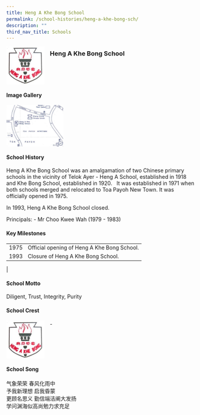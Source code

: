 ```yaml
---
title: Heng A Khe Bong School
permalink: /school-histories/heng-a-khe-bong-sch/
description: ""
third_nav_title: Schools
---
```

<img src="/images/hengakhebong1.png" style="width:20%;margin-right:15px;" align = "left">

### **Heng A Khe Bong School**

<br clear="left">

#### **Image Gallery**

<p><a href="https://staging.d1yxymztqoj7qn.amplifyapp.com/images/hengakhebong2.jpg">  
<img src="/images/hengakhebong2.jpg" style="width:30%;margin-right:15px;" align = "left">
</a></p>

<br clear="left">

#### **School History**
Heng A Khe Bong School was an amalgamation of two Chinese primary schools in the vicinity of Telok Ayer - Heng A School, established in 1918 and Khe Bong School, established in 1920.   It was established in 1971 when both schools merged and relocated to Toa Payoh New Town. It was officially opened in 1975.

In 1993, Heng A Khe Bong School closed.

Principals:
\- Mr Choo Kwee Wah (1979 - 1983)

#### **Key Milestones**

|  |  |
|:---:|---|
| 1975 | Official opening of Heng A Khe Bong School. |
| 1993 | Closure of Heng A Khe Bong School. |
|

#### **School Motto**
Diligent, Trust, Integrity, Purity

#### **School Crest**
<img src="/images/hengakhebong1.png" style="width:20%;margin-right:15px;" align = "left">

\-

<br clear="left">

#### **School Song**
气象荣荣 春风化雨中<br>
予我新理想 启我昏蒙<br>
更顾名思义 勤信端洁阐大发扬<br>
学问渊海似高尚勉力求充足